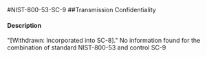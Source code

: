 #NIST-800-53-SC-9
##Transmission Confidentiality
#### Description
"[Withdrawn: Incorporated into SC-8]."
No information found for the combination of standard NIST-800-53 and control SC-9
